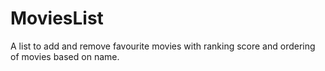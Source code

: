 # MoviesList
A list to add and remove favourite movies with ranking score and ordering of movies based on name.
